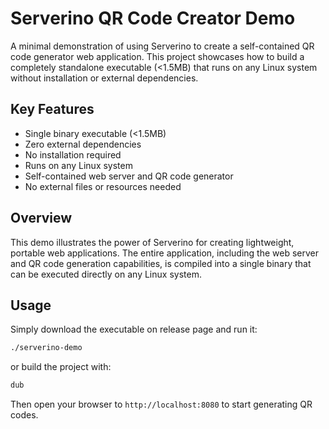 # Serverino QR Code Creator Demo

A minimal demonstration of using Serverino to create a self-contained QR code generator web application. This project showcases how to build a completely standalone executable (<1.5MB) that runs on any Linux system without installation or external dependencies.

## Key Features

- Single binary executable (<1.5MB)
- Zero external dependencies
- No installation required
- Runs on any Linux system
- Self-contained web server and QR code generator
- No external files or resources needed

## Overview

This demo illustrates the power of Serverino for creating lightweight, portable web applications. The entire application, including the web server and QR code generation capabilities, is compiled into a single binary that can be executed directly on any Linux system.

## Usage

Simply download the executable on release page and run it:
```bash
./serverino-demo
```

or build the project with:

```bash
dub
```

Then open your browser to `http://localhost:8080` to start generating QR codes.
